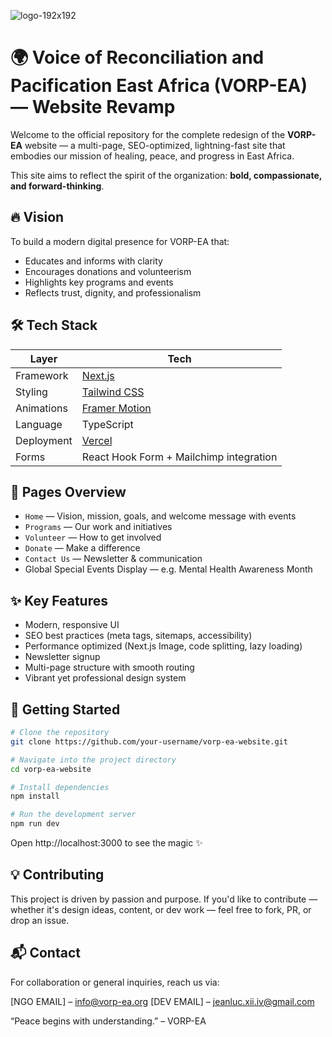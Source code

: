 ![logo-192x192](https://github.com/user-attachments/assets/1a0460f7-c9e8-4e52-8af9-44db440b9840)
# 🌍 Voice of Reconciliation and Pacification East Africa (VORP-EA) — Website Revamp

Welcome to the official repository for the complete redesign of the **VORP-EA** website — a multi-page, SEO-optimized, lightning-fast site that embodies our mission of healing, peace, and progress in East Africa.

This site aims to reflect the spirit of the organization: **bold, compassionate, and forward-thinking**.

## 🔥 Vision

To build a modern digital presence for VORP-EA that:

- Educates and informs with clarity
- Encourages donations and volunteerism
- Highlights key programs and events
- Reflects trust, dignity, and professionalism

## 🛠️ Tech Stack

| Layer     | Tech                          |
|-----------|-------------------------------|
| Framework | [Next.js](https://nextjs.org) |
| Styling   | [Tailwind CSS](https://tailwindcss.com) |
| Animations | [Framer Motion](https://www.framer.com/motion/) |
| Language  | TypeScript                    |
| Deployment | [Vercel](https://vercel.com) |
| Forms     | React Hook Form + Mailchimp integration |

## 📄 Pages Overview

- `Home` — Vision, mission, goals, and welcome message with events
- `Programs` — Our work and initiatives
- `Volunteer` — How to get involved
- `Donate` — Make a difference
- `Contact Us` — Newsletter & communication
- Global Special Events Display — e.g. Mental Health Awareness Month

## ✨ Key Features

- Modern, responsive UI
- SEO best practices (meta tags, sitemaps, accessibility)
- Performance optimized (Next.js Image, code splitting, lazy loading)
- Newsletter signup
- Multi-page structure with smooth routing
- Vibrant yet professional design system

## 🚀 Getting Started

```bash
# Clone the repository
git clone https://github.com/your-username/vorp-ea-website.git

# Navigate into the project directory
cd vorp-ea-website

# Install dependencies
npm install

# Run the development server
npm run dev
```
Open http://localhost:3000 to see the magic ✨

## 💡 Contributing
This project is driven by passion and purpose. If you'd like to contribute — whether it's design ideas, content, or dev work — feel free to fork, PR, or drop an issue.

## 📬 Contact
For collaboration or general inquiries, reach us via:

[NGO EMAIL] – info@vorp-ea.org
[DEV EMAIL] – jeanluc.xii.iv@gmail.com

“Peace begins with understanding.” – VORP-EA
